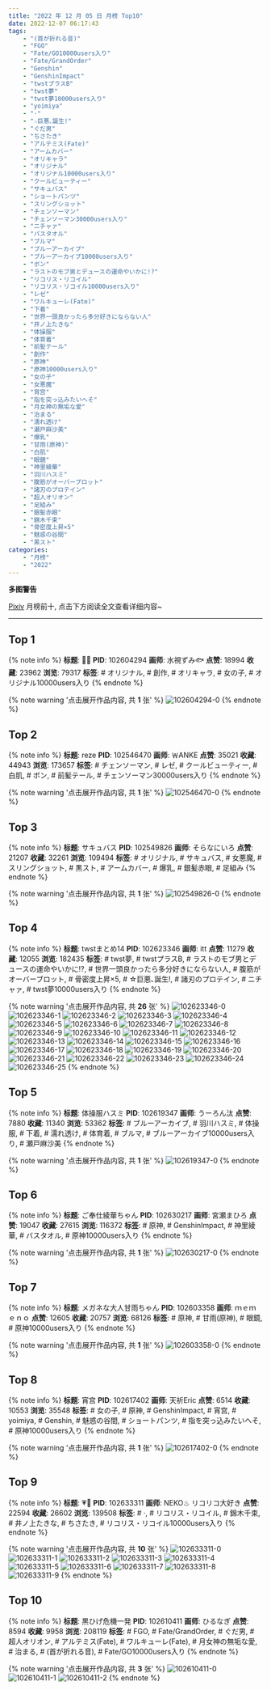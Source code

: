 ```yaml
---
title: "2022 年 12 月 05 日 月榜 Top10"
date: 2022-12-07 06:17:43
tags:
    - "(首が折れる音)"
    - "FGO"
    - "Fate/GO10000users入り"
    - "Fate/GrandOrder"
    - "Genshin"
    - "GenshinImpact"
    - "twstプラスB"
    - "twst夢"
    - "twst夢10000users入り"
    - "yoimiya"
    - "·"
    - "☆巨悪､誕生!"
    - "ぐだ男"
    - "ちさたき"
    - "アルテミス(Fate)"
    - "アームカバー"
    - "オリキャラ"
    - "オリジナル"
    - "オリジナル10000users入り"
    - "クールビューティー"
    - "サキュバス"
    - "ショートパンツ"
    - "スリングショット"
    - "チェンソーマン"
    - "チェンソーマン30000users入り"
    - "ニチャァ"
    - "バスタオル"
    - "ブルマ"
    - "ブルーアーカイブ"
    - "ブルーアーカイブ10000users入り"
    - "ボン"
    - "ラストのモブ男とデュースの運命やいかに!?"
    - "リコリス・リコイル"
    - "リコリス・リコイル10000users入り"
    - "レゼ"
    - "ワルキューレ(Fate)"
    - "下着"
    - "世界一頭良かったら多分好きにならない人"
    - "井ノ上たきな"
    - "体操服"
    - "体育着"
    - "前髪テール"
    - "創作"
    - "原神"
    - "原神10000users入り"
    - "女の子"
    - "女悪魔"
    - "宵宫"
    - "指を突っ込みたいへそ"
    - "月女神の無垢な愛"
    - "治まる"
    - "濡れ透け"
    - "瀬戸麻沙美"
    - "爆乳"
    - "甘雨(原神)"
    - "白肌"
    - "眼鏡"
    - "神里綾華"
    - "羽川ハスミ"
    - "腹筋がオーバーブロット"
    - "諸刃のプロテイン"
    - "超人オリオン"
    - "足組み"
    - "銀髪赤眼"
    - "錦木千束"
    - "骨密度上昇×5"
    - "魅惑の谷間"
    - "黒スト"
categories:
    - "月榜"
    - "2022"
---
```


<i class="fa fa-triangle-exclamation"></i>**多图警告**<i class="fa fa-triangle-exclamation"></i>

[Pixiv](https://www.pixiv.net/) 月榜前十, 点击下方阅读全文查看详细内容~

<!-- more -->

---

## Top 1

{% note info %}
**标题**: 🧡🖤
**PID**: 102604294 **画师**: 水視ずみ🐟
**点赞**: 18994 **收藏**: 23962 **浏览**: 79317
**标签**: # オリジナル, # 創作, # オリキャラ, # 女の子, # オリジナル10000users入り
{% endnote %}

{% note warning '点击展开作品内容, 共 **1** 张' %}
![102604294-0](https://i.pixiv.re/img-original/img/2022/11/08/00/00/06/102604294_p0.png)
{% endnote %}

## Top 2

{% note info %}
**标题**: reze
**PID**: 102546470 **画师**: ￦ANKE
**点赞**: 35021 **收藏**: 44943 **浏览**: 173657
**标签**: # チェンソーマン, # レゼ, # クールビューティー, # 白肌, # ボン, # 前髪テール, # チェンソーマン30000users入り
{% endnote %}

{% note warning '点击展开作品内容, 共 **1** 张' %}
![102546470-0](https://i.pixiv.re/img-original/img/2022/11/06/00/06/11/102546470_p0.jpg)
{% endnote %}

## Top 3

{% note info %}
**标题**: サキュバス
**PID**: 102549826 **画师**: そらなにいろ
**点赞**: 21207 **收藏**: 32261 **浏览**: 109494
**标签**: # オリジナル, # サキュバス, # 女悪魔, # スリングショット, # 黒スト, # アームカバー, # 爆乳, # 銀髪赤眼, # 足組み
{% endnote %}

{% note warning '点击展开作品内容, 共 **1** 张' %}
![102549826-0](https://i.pixiv.re/img-original/img/2022/11/06/02/12/14/102549826_p0.png)
{% endnote %}

## Top 4

{% note info %}
**标题**: twstまとめ14
**PID**: 102623346 **画师**: itt
**点赞**: 11279 **收藏**: 12055 **浏览**: 182435
**标签**: # twst夢, # twstプラスB, # ラストのモブ男とデュースの運命やいかに!?, # 世界一頭良かったら多分好きにならない人, # 腹筋がオーバーブロット, # 骨密度上昇×5, # ☆巨悪､誕生!, # 諸刃のプロテイン, # ニチャァ, # twst夢10000users入り
{% endnote %}

{% note warning '点击展开作品内容, 共 **26** 张' %}
![102623346-0](https://i.pixiv.re/img-original/img/2022/11/08/20/15/45/102623346_p0.jpg)
![102623346-1](https://i.pixiv.re/img-original/img/2022/11/08/20/15/45/102623346_p1.jpg)
![102623346-2](https://i.pixiv.re/img-original/img/2022/11/08/20/15/45/102623346_p2.jpg)
![102623346-3](https://i.pixiv.re/img-original/img/2022/11/08/20/15/45/102623346_p3.jpg)
![102623346-4](https://i.pixiv.re/img-original/img/2022/11/08/20/15/45/102623346_p4.jpg)
![102623346-5](https://i.pixiv.re/img-original/img/2022/11/08/20/15/45/102623346_p5.jpg)
![102623346-6](https://i.pixiv.re/img-original/img/2022/11/08/20/15/45/102623346_p6.jpg)
![102623346-7](https://i.pixiv.re/img-original/img/2022/11/08/20/15/45/102623346_p7.jpg)
![102623346-8](https://i.pixiv.re/img-original/img/2022/11/08/20/15/45/102623346_p8.jpg)
![102623346-9](https://i.pixiv.re/img-original/img/2022/11/08/20/15/45/102623346_p9.jpg)
![102623346-10](https://i.pixiv.re/img-original/img/2022/11/08/20/15/45/102623346_p10.jpg)
![102623346-11](https://i.pixiv.re/img-original/img/2022/11/08/20/15/45/102623346_p11.jpg)
![102623346-12](https://i.pixiv.re/img-original/img/2022/11/08/20/15/45/102623346_p12.jpg)
![102623346-13](https://i.pixiv.re/img-original/img/2022/11/08/20/15/45/102623346_p13.jpg)
![102623346-14](https://i.pixiv.re/img-original/img/2022/11/08/20/15/45/102623346_p14.jpg)
![102623346-15](https://i.pixiv.re/img-original/img/2022/11/08/20/15/45/102623346_p15.jpg)
![102623346-16](https://i.pixiv.re/img-original/img/2022/11/08/20/15/45/102623346_p16.jpg)
![102623346-17](https://i.pixiv.re/img-original/img/2022/11/08/20/15/45/102623346_p17.jpg)
![102623346-18](https://i.pixiv.re/img-original/img/2022/11/08/20/15/45/102623346_p18.jpg)
![102623346-19](https://i.pixiv.re/img-original/img/2022/11/08/20/15/45/102623346_p19.jpg)
![102623346-20](https://i.pixiv.re/img-original/img/2022/11/08/20/15/45/102623346_p20.jpg)
![102623346-21](https://i.pixiv.re/img-original/img/2022/11/08/20/15/45/102623346_p21.jpg)
![102623346-22](https://i.pixiv.re/img-original/img/2022/11/08/20/15/45/102623346_p22.jpg)
![102623346-23](https://i.pixiv.re/img-original/img/2022/11/08/20/15/45/102623346_p23.jpg)
![102623346-24](https://i.pixiv.re/img-original/img/2022/11/08/20/15/45/102623346_p24.jpg)
![102623346-25](https://i.pixiv.re/img-original/img/2022/11/08/20/15/45/102623346_p25.jpg)
{% endnote %}

## Top 5

{% note info %}
**标题**: 体操服ハスミ
**PID**: 102619347 **画师**: うーろん汰
**点赞**: 7880 **收藏**: 11340 **浏览**: 53362
**标签**: # ブルーアーカイブ, # 羽川ハスミ, # 体操服, # 下着, # 濡れ透け, # 体育着, # ブルマ, # ブルーアーカイブ10000users入り, # 瀬戸麻沙美
{% endnote %}

{% note warning '点击展开作品内容, 共 **1** 张' %}
![102619347-0](https://i.pixiv.re/img-original/img/2022/11/08/17/17/44/102619347_p0.jpg)
{% endnote %}

## Top 6

{% note info %}
**标题**: ご奉仕綾華ちゃん
**PID**: 102630217 **画师**: 宮瀬まひろ
**点赞**: 19047 **收藏**: 27615 **浏览**: 116372
**标签**: # 原神, # GenshinImpact, # 神里綾華, # バスタオル, # 原神10000users入り
{% endnote %}

{% note warning '点击展开作品内容, 共 **1** 张' %}
![102630217-0](https://i.pixiv.re/img-original/img/2022/11/09/00/00/14/102630217_p0.jpg)
{% endnote %}

## Top 7

{% note info %}
**标题**: メガネな大人甘雨ちゃん
**PID**: 102603358 **画师**: ｍｅｍｅｎｏ
**点赞**: 12605 **收藏**: 20757 **浏览**: 68126
**标签**: # 原神, # 甘雨(原神), # 眼鏡, # 原神10000users入り
{% endnote %}

{% note warning '点击展开作品内容, 共 **1** 张' %}
![102603358-0](https://i.pixiv.re/img-original/img/2022/11/07/23/32/48/102603358_p0.png)
{% endnote %}

## Top 8

{% note info %}
**标题**: 宵宫
**PID**: 102617402 **画师**: 天祈Eric
**点赞**: 6514 **收藏**: 10553 **浏览**: 35548
**标签**: # 女の子, # 原神, # GenshinImpact, # 宵宫, # yoimiya, # Genshin, # 魅惑の谷間, # ショートパンツ, # 指を突っ込みたいへそ, # 原神10000users入り
{% endnote %}

{% note warning '点击展开作品内容, 共 **1** 张' %}
![102617402-0](https://i.pixiv.re/img-original/img/2022/11/08/15/11/55/102617402_p0.jpg)
{% endnote %}

## Top 9

{% note info %}
**标题**: 💗💙
**PID**: 102633311 **画师**: NEKO♨ リコリコ大好き
**点赞**: 22594 **收藏**: 26602 **浏览**: 139508
**标签**: # ·, # リコリス・リコイル, # 錦木千束, # 井ノ上たきな, # ちさたき, # リコリス・リコイル10000users入り
{% endnote %}

{% note warning '点击展开作品内容, 共 **10** 张' %}
![102633311-0](https://i.pixiv.re/img-original/img/2022/11/09/02/00/04/102633311_p0.jpg)
![102633311-1](https://i.pixiv.re/img-original/img/2022/11/09/02/00/04/102633311_p1.jpg)
![102633311-2](https://i.pixiv.re/img-original/img/2022/11/09/02/00/04/102633311_p2.jpg)
![102633311-3](https://i.pixiv.re/img-original/img/2022/11/09/02/00/04/102633311_p3.jpg)
![102633311-4](https://i.pixiv.re/img-original/img/2022/11/09/02/00/04/102633311_p4.jpg)
![102633311-5](https://i.pixiv.re/img-original/img/2022/11/09/02/00/04/102633311_p5.jpg)
![102633311-6](https://i.pixiv.re/img-original/img/2022/11/09/02/00/04/102633311_p6.jpg)
![102633311-7](https://i.pixiv.re/img-original/img/2022/11/09/02/00/04/102633311_p7.jpg)
![102633311-8](https://i.pixiv.re/img-original/img/2022/11/09/02/00/04/102633311_p8.jpg)
![102633311-9](https://i.pixiv.re/img-original/img/2022/11/09/02/00/04/102633311_p9.jpg)
{% endnote %}

## Top 10

{% note info %}
**标题**: 黒ひげ危機一発
**PID**: 102610411 **画师**: ひるなぎ
**点赞**: 8594 **收藏**: 9958 **浏览**: 208119
**标签**: # FGO, # Fate/GrandOrder, # ぐだ男, # 超人オリオン, # アルテミス(Fate), # ワルキューレ(Fate), # 月女神の無垢な愛, # 治まる, # (首が折れる音), # Fate/GO10000users入り
{% endnote %}

{% note warning '点击展开作品内容, 共 **3** 张' %}
![102610411-0](https://i.pixiv.re/img-original/img/2022/11/08/06/00/02/102610411_p0.jpg)
![102610411-1](https://i.pixiv.re/img-original/img/2022/11/08/06/00/02/102610411_p1.jpg)
![102610411-2](https://i.pixiv.re/img-original/img/2022/11/08/06/00/02/102610411_p2.jpg)
{% endnote %}
